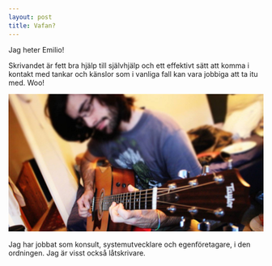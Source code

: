 ```yaml
---
layout: post
title: Vafan?
---
```


<div class="container">
    <div class="span4">
        <p>
            Jag heter Emilio!
        </p>
        <p>
            Skrivandet är fett bra hjälp till självhjälp och ett
            effektivt sätt att komma i kontakt med tankar och känslor
            som i vanliga fall kan vara jobbiga att ta itu med. Woo!
        </p>
    </div>
    <div class="span4">
        <img id="pic" src="/gfx/banner.jpeg" alt="Me." />
    </div>
</div>
<p>
    Jag har jobbat som konsult, systemutvecklare och egenföretagare, i
    den ordningen. Jag är visst också låtskrivare.
</p>
